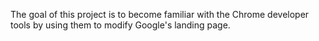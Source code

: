 The goal of this project is to become familiar with the Chrome developer tools by using them to modify Google's landing page.